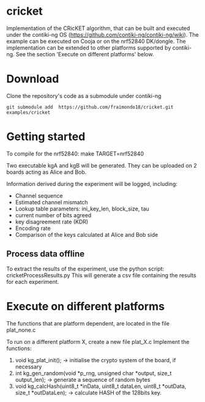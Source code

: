 # cricket

Implementation of the CRicKET algorithm, that can be built and executed under the contiki-ng OS (https://github.com/contiki-ng/contiki-ng/wiki).
The example can be executed on Cooja or on the nrf52840 DK/dongle.
The implementation can be extended to other platforms supported by contiki-ng. See the section 'Execute on different platforms' below.



# Download 

Clone the repository's code as a submodule under contiki-ng
```
git submodule add  https://github.com/fraimondo18/cricket.git  examples/cricket
```


# Getting started

To compile for the nrf52840: make TARGET=nrf52840

Two executable kgA and kgB will be generated. They can be uploaded on 2 boards acting as Alice and Bob.

Information derived during the experiment will be logged, including:
- Channel sequence
- Estimated channel mismatch
- Lookup table parameters: ini_key_len, block_size, tau
- current number of bits agreed
- key disagreement rate (KDR)
- Encoding rate
- Comparison of the keys calculated at Alice and Bob side



## Process data offline

To extract the results of the experiment, use the python script: cricketProcessResults.py
This will generate a csv file containing the results for each experiment.



# Execute on different platforms

The functions that are platform dependent, are located in the file plat_none.c

To run on a different platform X, create a new file plat_X.c
Implement the functions:
1) void kg_plat_init(); -> initialise the crypto system of the board, if necessary
2) int kg_gen_random(void *p_rng, unsigned char *output, size_t output_len); -> generate a sequence of random bytes
3) void kg_calcHash(uint8_t *inData, uint8_t dataLen, uint8_t *outData, size_t *outDataLen); -> calculate HASH of the 128bits key.








